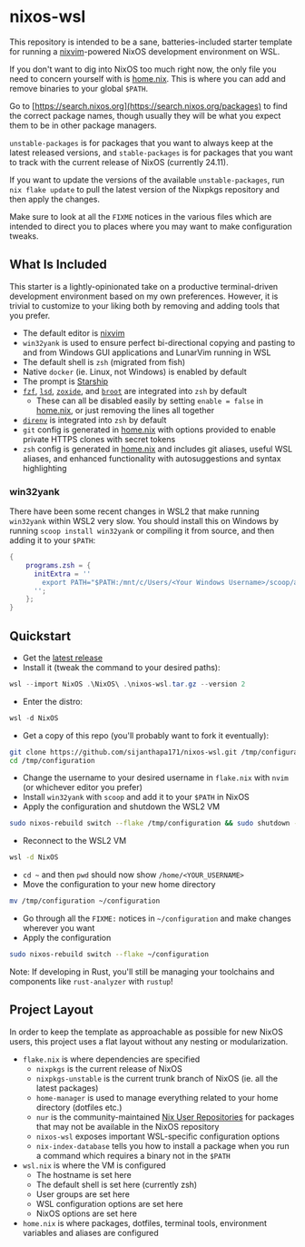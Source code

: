 # nixos-wsl

This repository is intended to be a sane, batteries-included starter template
for running a [nixvim](https://github.com/sijanthapa171/nixvim)-powered NixOS
development environment on WSL.

If you don't want to dig into NixOS too much right now, the only file you need
to concern yourself with is [home.nix](home.nix). This is where you can add and
remove binaries to your global `$PATH`.

Go to [https://search.nixos.org](https://search.nixos.org/packages) to find the
correct package names, though usually they will be what you expect them to be
in other package managers.

`unstable-packages` is for packages that you want to always keep at the latest
released versions, and `stable-packages` is for packages that you want to track
with the current release of NixOS (currently 24.11).

If you want to update the versions of the available `unstable-packages`, run
`nix flake update` to pull the latest version of the Nixpkgs repository and
then apply the changes.

Make sure to look at all the `FIXME` notices in the various files which are
intended to direct you to places where you may want to make configuration
tweaks.

## What Is Included

This starter is a lightly-opinionated take on a productive terminal-driven
development environment based on my own preferences. However, it is trivial to
customize to your liking both by removing and adding tools that you prefer.

- The default editor is [nixvim](https://github.com/sijanthapa171/nixvim)
- `win32yank` is used to ensure perfect bi-directional copying and pasting to
  and from Windows GUI applications and LunarVim running in WSL
- The default shell is `zsh` (migrated from fish)
- Native `docker` (ie. Linux, not Windows) is enabled by default
- The prompt is [Starship](https://starship.rs/)
- [`fzf`](https://github.com/junegunn/fzf),
  [`lsd`](https://github.com/lsd-rs/lsd),
  [`zoxide`](https://github.com/ajeetdsouza/zoxide), and
  [`broot`](https://github.com/Canop/broot) are integrated into `zsh` by
  default
  - These can all be disabled easily by setting `enable = false` in
    [home.nix](home.nix), or just removing the lines all together
- [`direnv`](https://github.com/direnv/direnv) is integrated into `zsh` by
  default
- `git` config is generated in [home.nix](home.nix) with options provided to
  enable private HTTPS clones with secret tokens
- `zsh` config is generated in [home.nix](home.nix) and includes git aliases,
  useful WSL aliases, and enhanced functionality with autosuggestions and syntax highlighting

### win32yank

There have been some recent changes in WSL2 that make running `win32yank`
within WSL2 very slow. You should install this on Windows by running `scoop
install win32yank` or compiling it from source, and then adding it to your `$PATH`:

```nix
{
    programs.zsh = {
      initExtra = ''
        export PATH="$PATH:/mnt/c/Users/<Your Windows Username>/scoop/apps/win32yank/0.1.1"
      '';
    };
}
```

## Quickstart


- Get the [latest
  release](https://github.com/sijanthapa171/nixos-wsl.git)
- Install it (tweak the command to your desired paths):

```powershell
wsl --import NixOS .\NixOS\ .\nixos-wsl.tar.gz --version 2
```

- Enter the distro:

```powershell
wsl -d NixOS
```

- Get a copy of this repo (you'll probably want to fork it eventually):

```bash
git clone https://github.com/sijanthapa171/nixos-wsl.git /tmp/configuration
cd /tmp/configuration
```

- Change the username to your desired username in `flake.nix` with `nvim` (or
  whichever editor you prefer)
- Install `win32yank` with `scoop` and add it to your `$PATH` in NixOS
- Apply the configuration and shutdown the WSL2 VM

```bash
sudo nixos-rebuild switch --flake /tmp/configuration && sudo shutdown -h now
```

- Reconnect to the WSL2 VM

```bash
wsl -d NixOS
```

- `cd ~` and then `pwd` should now show `/home/<YOUR_USERNAME>`
- Move the configuration to your new home directory

```bash
mv /tmp/configuration ~/configuration
```

- Go through all the `FIXME:` notices in `~/configuration` and make changes
  wherever you want
- Apply the configuration

```bash
sudo nixos-rebuild switch --flake ~/configuration
```

Note: If developing in Rust, you'll still be managing your toolchains and
components like `rust-analyzer` with `rustup`!

## Project Layout

In order to keep the template as approachable as possible for new NixOS users,
this project uses a flat layout without any nesting or modularization.

- `flake.nix` is where dependencies are specified
  - `nixpkgs` is the current release of NixOS
  - `nixpkgs-unstable` is the current trunk branch of NixOS (ie. all the
    latest packages)
  - `home-manager` is used to manage everything related to your home
    directory (dotfiles etc.)
  - `nur` is the community-maintained [Nix User
    Repositories](https://nur.nix-community.org/) for packages that may not
    be available in the NixOS repository
  - `nixos-wsl` exposes important WSL-specific configuration options
  - `nix-index-database` tells you how to install a package when you run a
    command which requires a binary not in the `$PATH`
- `wsl.nix` is where the VM is configured
  - The hostname is set here
  - The default shell is set here (currently zsh)
  - User groups are set here
  - WSL configuration options are set here
  - NixOS options are set here
- `home.nix` is where packages, dotfiles, terminal tools, environment variables
  and aliases are configured

